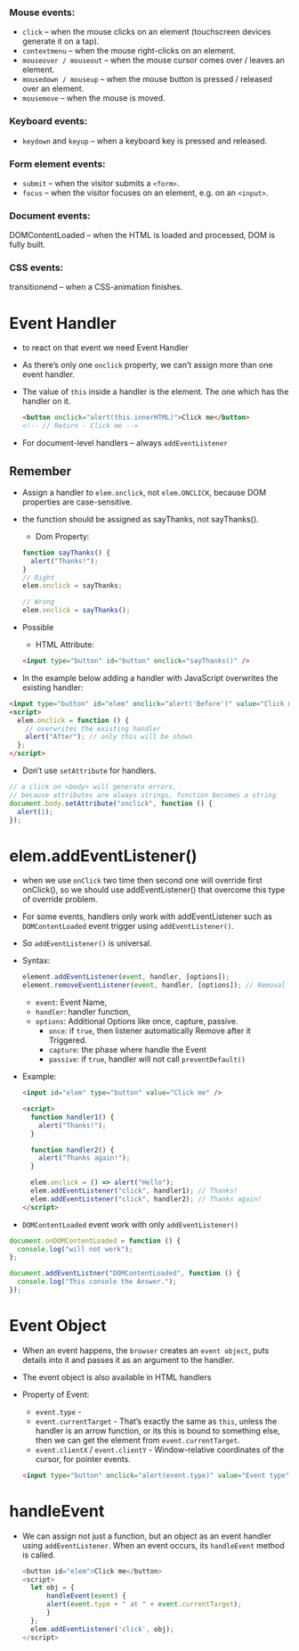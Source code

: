 ### Mouse events:

- `click` – when the mouse clicks on an element (touchscreen devices generate it on a tap).
- `contextmenu` – when the mouse right-clicks on an element.
- `mouseover / mouseout` – when the mouse cursor comes over / leaves an element.
- `mousedown / mouseup` – when the mouse button is pressed / released over an element.
- `mousemove` – when the mouse is moved.

### Keyboard events:

- `keydown` and `keyup` – when a keyboard key is pressed and released.

### Form element events:

- `submit` – when the visitor submits a `<form>`.
- `focus` – when the visitor focuses on an element, e.g. on an `<input>`.

### Document events:

DOMContentLoaded – when the HTML is loaded and processed, DOM is fully built.

### CSS events:

transitionend – when a CSS-animation finishes.

# Event Handler

- to react on that event we need Event Handler
- As there’s only one `onclick` property, we can’t assign more than one event handler.
- The value of `this` inside a handler is the element. The one which has the handler on it.

  ```html
  <button onclick="alert(this.innerHTML)">Click me</button>
  <!-- // Return - Click me -->
  ```

- For document-level handlers – always `addEventListener`

## Remember

- Assign a handler to `elem.onclick`, not `elem.ONCLICK`, because DOM properties are case-sensitive.
- the function should be assigned as sayThanks, not sayThanks().

  - Dom Property:

  ```js
  function sayThanks() {
    alert("Thanks!");
  }
  // Right
  elem.onclick = sayThanks;

  // Wrong
  elem.onclick = sayThanks();
  ```

- Possible

  - HTML Attribute:

  ```html
  <input type="button" id="button" onclick="sayThanks()" />
  ```

- In the example below adding a handler with JavaScript overwrites the existing handler:

```html
<input type="button" id="elem" onclick="alert('Before')" value="Click me" />
<script>
  elem.onclick = function () {
    // overwrites the existing handler
    alert("After"); // only this will be shown
  };
</script>
```

- Don’t use `setAttribute` for handlers.

```js
// a click on <body> will generate errors,
// because attributes are always strings, function becomes a string
document.body.setAttribute("onclick", function () {
  alert(1);
});
```

# elem.addEventListener()

- when we use `onClick` two time then second one will override first onClick(), so we should use addEventListener() that overcome this type of override problem.
- For some events, handlers only work with addEventListener such as `DOMContentLoaded` event trigger using `addEventListener()`.
- So `addEventListener()` is universal.

- Syntax:

  ```js
  element.addEventListener(event, handler, [options]);
  element.removeEventListener(event, handler, [options]); // Removal requires the same function
  ```

  - `event`: Event Name,
  - `handler`: handler function,
  - `options`: Additional Options like once, capture, passive.
    - `once`: if `true`, then listener automatically Remove after it Triggered.
    - `capture`: the phase where handle the Event
    - `passive`: if `true`, handler will not call `preventDefault()`

- Example:

  ```html
  <input id="elem" type="button" value="Click me" />

  <script>
    function handler1() {
      alert("Thanks!");
    }

    function handler2() {
      alert("Thanks again!");
    }

    elem.onclick = () => alert("Hello");
    elem.addEventListener("click", handler1); // Thanks!
    elem.addEventListener("click", handler2); // Thanks again!
  </script>
  ```

- `DOMContentLoaded` event work with only `addEventListener()`

```js
document.onDOMContentLoaded = function () {
  console.log("will not work");
};

document.addEventListner("DOMContentLoaded", function () {
  console.log("This console the Answer.");
});
```

# Event Object

- When an event happens, the `browser` creates an `event object`, puts details into it and passes it as an argument to the handler.
- The event object is also available in HTML handlers
- Property of Event:

  - `event.type` -
  - `event.currentTarget` - That’s exactly the same as `this`, unless the handler is an arrow function, or its this is bound to something else, then we can get the element from `event.currentTarget`.
  - `event.clientX` / `event.clientY` - Window-relative coordinates of the cursor, for pointer events.

  ```html
  <input type="button" onclick="alert(event.type)" value="Event type" />
  ```

# handleEvent

- We can assign not just a function, but an object as an event handler using `addEventListener`. When an event occurs, its `handleEvent` method is called.

  ```js
  <button id="elem">Click me</button>
  <script>
    let obj = {
        handleEvent(event) {
        alert(event.type + " at " + event.currentTarget);
        }
    };
    elem.addEventListener('click', obj);
  </script>
  ```
